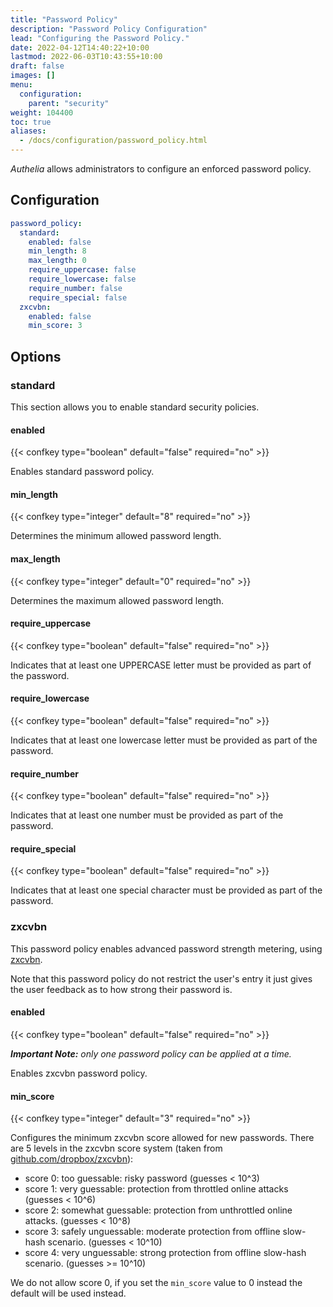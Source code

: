 ```yaml
---
title: "Password Policy"
description: "Password Policy Configuration"
lead: "Configuring the Password Policy."
date: 2022-04-12T14:40:22+10:00
lastmod: 2022-06-03T10:43:55+10:00
draft: false
images: []
menu:
  configuration:
    parent: "security"
weight: 104400
toc: true
aliases:
  - /docs/configuration/password_policy.html
---
```


*Authelia* allows administrators to configure an enforced password policy.

## Configuration

```yaml
password_policy:
  standard:
    enabled: false
    min_length: 8
    max_length: 0
    require_uppercase: false
    require_lowercase: false
    require_number: false
    require_special: false
  zxcvbn:
    enabled: false
    min_score: 3
```

## Options

### standard

This section allows you to enable standard security policies.

#### enabled

{{< confkey type="boolean" default="false" required="no" >}}

Enables standard password policy.

#### min_length

{{< confkey type="integer" default="8" required="no" >}}

Determines the minimum allowed password length.

#### max_length

{{< confkey type="integer" default="0" required="no" >}}

Determines the maximum allowed password length.

#### require_uppercase

{{< confkey type="boolean" default="false" required="no" >}}

Indicates that at least one UPPERCASE letter must be provided as part of the password.

#### require_lowercase

{{< confkey type="boolean" default="false" required="no" >}}

Indicates that at least one lowercase letter must be provided as part of the password.

#### require_number

{{< confkey type="boolean" default="false" required="no" >}}

Indicates that at least one number must be provided as part of the password.

#### require_special

{{< confkey type="boolean" default="false" required="no" >}}

Indicates that at least one special character must be provided as part of the password.

### zxcvbn

This password policy enables advanced password strength metering, using [zxcvbn](https://github.com/dropbox/zxcvbn).

Note that this password policy do not restrict the user's entry it just gives the user feedback as to how strong their
password is.

#### enabled

{{< confkey type="boolean" default="false" required="no" >}}

*__Important Note:__ only one password policy can be applied at a time.*

Enables zxcvbn password policy.

#### min_score

{{< confkey type="integer" default="3" required="no" >}}

Configures the minimum zxcvbn score allowed for new passwords. There are 5 levels in the zxcvbn score system (taken from
[github.com/dropbox/zxcvbn](https://github.com/dropbox/zxcvbn#usage)):

* score 0: too guessable: risky password (guesses < 10^3)
* score 1: very guessable: protection from throttled online attacks (guesses < 10^6)
* score 2: somewhat guessable: protection from unthrottled online attacks. (guesses < 10^8)
* score 3: safely unguessable: moderate protection from offline slow-hash scenario. (guesses < 10^10)
* score 4: very unguessable: strong protection from offline slow-hash scenario. (guesses >= 10^10)

We do not allow score 0, if you set the `min_score` value to 0 instead the default will be used instead.
